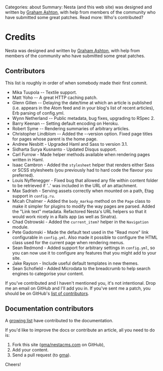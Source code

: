Categories: about
Summary: Nesta (and this web site) was designed and written by [Graham Ashton](http://effectif.com), with help from members of the community who have submitted some great patches.
Read more: Who's contributed?

# Credits

Nesta was designed and written by [Graham Ashton](http://effectif.com),
with help from members of the community who have submitted some great
patches.

## Contributors

This list is roughly in order of when somebody made their first commit.

 - Mika Tuupola -- Textile support.
 - Matt Yoho -- A great HTTP caching patch.
 - Glenn Gillen -- Delaying the date/time at which an article is
   published (i.e. appears in the Atom feed and in your blog's list of
   recent articles), Erb parsing of config.yml.
 - Wynn Netherland -- Public metadata, bug fixes, upgrading to RSpec 2.
 - Barry Keenan -- Setting default encoding on Heroku.
 - Robert Syme -- Rendering summaries of arbitrary articles.
 - Christopher Lindblom -- Added the --version option. Fixed page titles
   for pages whose parent is the home page.
 - Andrew Nesbitt - Upgraded Haml and Sass to version 3.1.
 - Sidharta Surya Kusnanto - Updated Disqus support.
 - Carl Furrow - Made helper methods available when rendering pages
   written in Haml.
 - Isaac Cambron - Added the `stylesheet` helper that renders either
   Sass or SCSS stylesheets (you previously had to hard code the flavour
   you preferred).
 - Louis Nyffenegger - Fixed bug that allowed any file within content
   folder to be retrieved if '..' was included in the URL of an
   attachment.
 - Max Sadrieh - Serving assets correctly when mounted on a path, Etag
   support in `config.ru`.
 - Micah Chalmer - Added the `body_markup` method on the `Page` class to
   make it simpler for plugins to modify the way pages are parsed. Added
   the "Link text" metadata. Refactored Nesta's URL helpers so that it
   would work nicely in a Rails app (as well as Sinatra).
 - Chad Ostrowski - Added the `current_item?` helper in the `Navigation`
   module.
 - Pete Gadomski - Made the default text used in the "Read more" link
   configurable in `config.yml`. Also made it possible to configure the
   HTML class used for the current page when rendering menus.
 - Sean Redmond - Added support for arbitrary settings in `config.yml`,
   so you can now use it to configure any features that you might add to
   your site.
 - Jake Rayson - Include useful default templates in new themes.
 - Sean Schofield - Added Microdata to the breadcrumb to help search
   engines to categorise your content.

If you've contributed and I haven't mentioned you, it's not intentional.
Drop me an email on GitHub and I'll add you in. If you've sent me a
patch, you should be on GitHub's [list of contributors][].

[list of contributors]: https://github.com/gma/nesta/contributors

## Documentation contributors

A [growing list][] have contributed to the documentation.

[growing list]: https://github.com/gma/nestacms.com/contributors
[upgrading]: /blog/upgrading-to-the-gem

If you'd like to improve the docs or contribute an article, all you need
to do is:

1. Fork this site ([gma/nestacms.com][repo] on GitHub),
2. Add your content.
3. Send a pull request (to [gma][gma]).

Cheers!

[repo]: https://github.com/gma/nestacms.com
[gma]: https://github.com/gma
